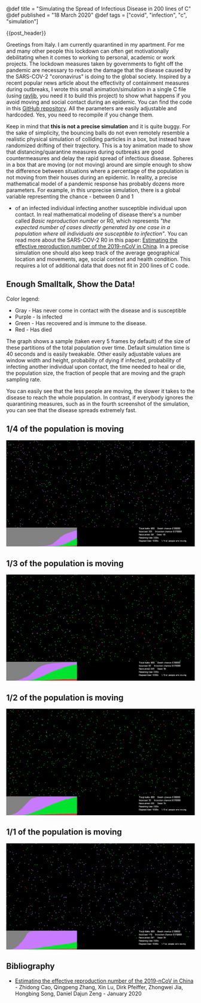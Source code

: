 @def title = "Simulating the Spread of Infectious Disease in 200 lines of C"
@def published = "18 March 2020"
@def tags = ["covid", "infection", "c", "simulation"]

{{post_header}}

Greetings from Italy. I am currently quarantined in my apartment. For me and
many other people this lockdown can often get motivationally debilitating when
it comes to working to personal, academic or work projects. The lockdown
measures taken by governments to fight off the pandemic are necessary to reduce
the damage that the disease caused by the SARS-COV-2 "coronavirus" is doing to
the global society. Inspired by a recent popular news article about the
effectivity of containment measures during outbreaks, I wrote this small
animation/simulation in a single C file (using [raylib](https://raylib.com), you
need it to build this project) to show what happens if you avoid moving and
social contact during an epidemic. You can find the code in this [GitHub
repository](https://github.com/0x0f0f0f/infectious-disease-toy-simulation). All
the parameters are easily adjustable and hardcoded. Yes, you need to recompile
if you change them.

Keep in mind that **this is not a precise simulation** and it is quite buggy.
For the sake of simplicity, the bouncing balls do not even remotely resemble a
realistic physical simulation of colliding particles in a box, but instead have
randomized drifting of their trajectory. This is a toy animation made to show
that distancing/quarantine measures during outbreaks are good countermeasures
and delay the rapid spread of infectious disease. Spheres in a box that are
moving (or not moving) around are simple enough to show the difference between
situations where a percentage of the population is not moving from their houses
during an epidemic. In reality, a precise mathematical model of a pandemic
response has probably dozens more parameters. For example, in this unprecise
simulation, there is a global variable representing the chance - between 0 and 1
- of an infected individual infecting another susceptible individual upon
contact. In real mathematical modeling of disease there's a number called
*Basic reproduction number* or R0, which represents *"the expected number of
cases directly generated by one case in a population where all individuals are
susceptible to infection"*. You can read more about the SARS-COV-2 R0 in this
paper: [Estimating the effective reproduction number of the 2019-nCoV in
China](https://www.medrxiv.org/content/10.1101/2020.01.27.20018952v1). In a
precise simulation one should also keep track of the average geographical
location and movements, age, social context and health condition. This
requires a lot of additional data that does not fit in 200 lines of C code.

## Enough Smalltalk, Show the Data!

Color legend:

* Gray - Has never come in contact with the disease and is susceptible
* Purple - Is infected
* Green - Has recovered and is immune to the disease.
* Red - Has died

The graph shows a sample (taken every 5 frames by default) of the size of these
partitions of the total population over time. Default simulation time is 40
seconds and is easily tweakable. Other easily adjustable values are window width
and height, probability of dying if infected, probability of infecting another
individual upon contact, the time needed to heal or die, the population size,
the fraction of people that are moving and the graph sampling rate.

You can easily see that the less people are moving, the slower it takes to
the disease to reach the whole population.
In contrast, if everybody ignores the quarantining measures, such as
in the fourth screenshot of the simulation, you can see that the disease
spreads extremely fast.


## 1/4 of the population is moving

![1/4 of the population is moving](https://raw.githubusercontent.com/0x0f0f0f/infectious-disease-toy-simulation/684ad3b670158dcc3ff48ee3574b2e8a28e37f4b/screenshots/4.png)

## 1/3 of the population is moving

![1/3 of the population is moving](https://raw.githubusercontent.com/0x0f0f0f/infectious-disease-toy-simulation/684ad3b670158dcc3ff48ee3574b2e8a28e37f4b/screenshots/3.png)

## 1/2 of the population is moving

![1/2 of the population is moving](https://raw.githubusercontent.com/0x0f0f0f/infectious-disease-toy-simulation/684ad3b670158dcc3ff48ee3574b2e8a28e37f4b/screenshots/2.png)

## 1/1 of the population is moving

![1/1 of the population is moving](https://raw.githubusercontent.com/0x0f0f0f/infectious-disease-toy-simulation/684ad3b670158dcc3ff48ee3574b2e8a28e37f4b/screenshots/1.png)


## Bibliography

* [Estimating the effective reproduction number of the 2019-nCoV in China](https://www.medrxiv.org/content/10.1101/2020.01.27.20018952v1) - Zhidong Cao,  Qingpeng Zhang, Xin Lu, Dirk Pfeiffer, Zhongwei Jia, Hongbing Song, Daniel Dajun Zeng - January 2020